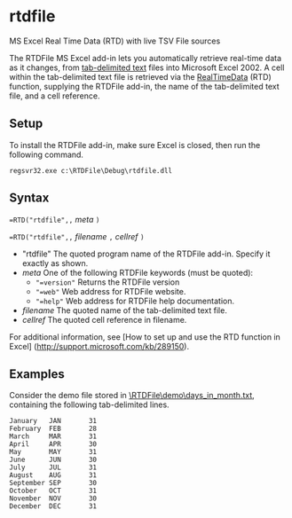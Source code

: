 rtdfile
=======

MS Excel Real Time Data (RTD) with live TSV File sources

The RTDFile MS Excel add-in lets you automatically retrieve real-time data as it changes, from 
[tab-delimited text](http://office.microsoft.com/en-us/excel-help/file-formats-that-are-supported-in-excel-HP010014103.aspx#TextFormats)
files into Microsoft Excel 2002. A cell within the tab-delimited text file is retrieved via the 
[RealTimeData](http://office.microsoft.com/en-us/excel-help/rtd-HP003066237.aspx) (RTD) function,
supplying the RTDFile add-in, the name of the tab-delimited text file, and a cell reference.

Setup
-----
To install the RTDFile add-in, make sure Excel is closed, then run the following command.

    regsvr32.exe c:\RTDFile\Debug\rtdfile.dll

Syntax
------
`=RTD("rtdfile",,` *meta* `)`

`=RTD("rtdfile",,` *filename* `,` *cellref* `)`

- "rtdfile"  The quoted program name of the RTDFile add-in. Specify it exactly as shown.
- *meta*	One of the following RTDFile keywords (must be quoted):
  - `"=version"`	Returns the RTDFile version
  - `"=web"`	Web address for RTDFile website.
  - `"=help"`	Web address for RTDFile help documentation.
- *filename*	The quoted name of the tab-delimited text file.
- *cellref*	The quoted cell reference in filename.

For additional information, see [How to set up and use the RTD function in Excel]
(http://support.microsoft.com/kb/289150).

Examples
--------
Consider the demo file stored in [\RTDFile\demo\days_in_month.txt](http:../demo/days_in_month.txt),
containing the following tab-delimited lines.

    January   JAN       31
    February  FEB       28
    March     MAR       31
    April     APR       30
    May       MAY       31
    June      JUN       30
    July      JUL       31
    August    AUG       31
    September SEP       30
    October   OCT       31
    November  NOV       30
    December  DEC       31
